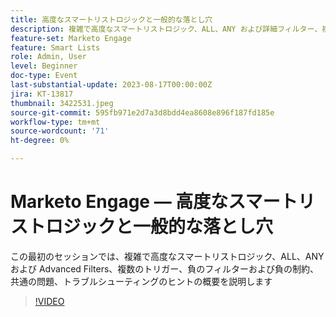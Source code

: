 ```yaml
---
title: 高度なスマートリストロジックと一般的な落とし穴
description: 複雑で高度なスマートリストロジック、ALL、ANY および詳細フィルター、複数のトリガー、負のフィルターおよび負の制約、一般的な問題、トラブルシューティングのヒントの概要
feature-set: Marketo Engage
feature: Smart Lists
role: Admin, User
level: Beginner
doc-type: Event
last-substantial-update: 2023-08-17T00:00:00Z
jira: KT-13817
thumbnail: 3422531.jpeg
source-git-commit: 595fb971e2d7a3d8bdd4ea8608e896f187fd185e
workflow-type: tm+mt
source-wordcount: '71'
ht-degree: 0%

---
```



# Marketo Engage — 高度なスマートリストロジックと一般的な落とし穴

この最初のセッションでは、複雑で高度なスマートリストロジック、ALL、ANY および Advanced Filters、複数のトリガー、負のフィルターおよび負の制約、共通の問題、トラブルシューティングのヒントの概要を説明します

>[!VIDEO](https://video.tv.adobe.com/v/3422531/?learn=on)
